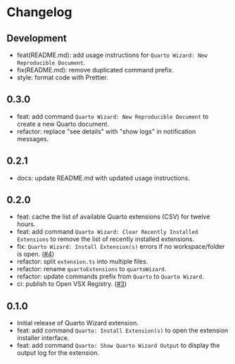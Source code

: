 # Changelog

## Development

- feat(README.md): add usage instructions for `Quarto Wizard: New Reproducible Document`.
- fix(README.md): remove duplicated command prefix.
- style: format code with Prettier.

## 0.3.0

- feat: add command `Quarto Wizard: New Reproducible Document` to create a new Quarto document.
- refactor: replace "see details" with "show logs" in notification messages.

## 0.2.1

- docs: update README.md with updated usage instructions.

## 0.2.0

- feat: cache the list of available Quarto extensions (CSV) for twelve hours.
- feat: add command `Quarto Wizard: Clear Recently Installed Extensions` to remove the list of recently installed extensions.
- fix: `Quarto Wizard: Install Extension(s)` errors if no workspace/folder is open. ([#4](https://github.com/mcanouil/quarto-wizard/pull/4))
- refactor: split `extension.ts` into multiple files.
- refactor: rename `quartoExtensions` to `quartoWizard`.
- refactor: update commands prefix from `Quarto` to `Quarto Wizard`.
- ci: publish to Open VSX Registry. ([#3](https://github.com/mcanouil/quarto-wizard/pull/3))

## 0.1.0

- Initial release of Quarto Wizard extension.
- feat: add command `Quarto: Install Extension(s)` to open the extension installer interface.
- feat: add command `Quarto: Show Quarto Wizard Output` to display the output log for the extension.
